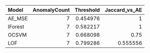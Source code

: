 | Model   |   AnomalyCount |   Threshold |   Jaccard_vs_AE |
|:--------|---------------:|------------:|----------------:|
| AE_MSE  |              7 |    0.454976 |        1        |
| IForest |              7 |    0.582217 |        1        |
| OCSVM   |              7 |    0.668098 |        0.75     |
| LOF     |              7 |    0.799286 |        0.555556 |